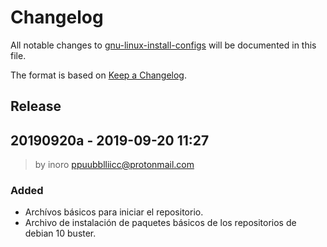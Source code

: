 # Changelog
All notable changes to [gnu-linux-install-configs](https://github.com/boot1110001/gnu-linux-install-configs) will be documented in this file.

The format is based on [Keep a Changelog](https://keepachangelog.com/en/1.0.0/).

## Release

## 20190920a - 2019-09-20 11:27
> by inoro <ppuubblliicc@protonmail.com>
### Added
- Archívos básicos para iniciar el repositorio.
- Archivo de instalación de paquetes básicos de los repositorios de debian 10 buster.
